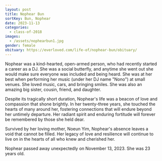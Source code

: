 ```yaml
---
layout: post
title: Nophear Bun
sortKey: Bun, Nophear
date: 2023-11-13
categories:
  - class-of-2018
images:
  - /assets/nophearbun1.jpg
gender: female
obituary: https://everloved.com/life-of/nophear-bun/obituary/
---
```

Nophear was a kind-hearted, open-armed person, who had recently started a career as a DJ. She was a social butterfly, and anytime she went out she would make sure everyone was included and being heard. She was at her best when performing her music (under her DJ name "Nono") at small venues. She loved music, cars, and bringing smiles. She was also an amazing big sister, cousin, friend, and daughter.

Despite its tragically short duration, Nophear's life was a beacon of love and compassion that shone brightly. In her twenty-three years, she touched the hearts of many around her, fostering connections that will endure beyond her untimely departure. Her radiant spirit and enduring fortitude will forever be remembered by those she held dear.

Survived by her loving mother, Noeun Yim, Nophear's absence leaves a void that cannot be filled. Her legacy of love and resilience will continue to live on in the hearts of all who knew and cherished her.

Nophear passed away unexpectedly on November 13, 2023. She was 23 years old.